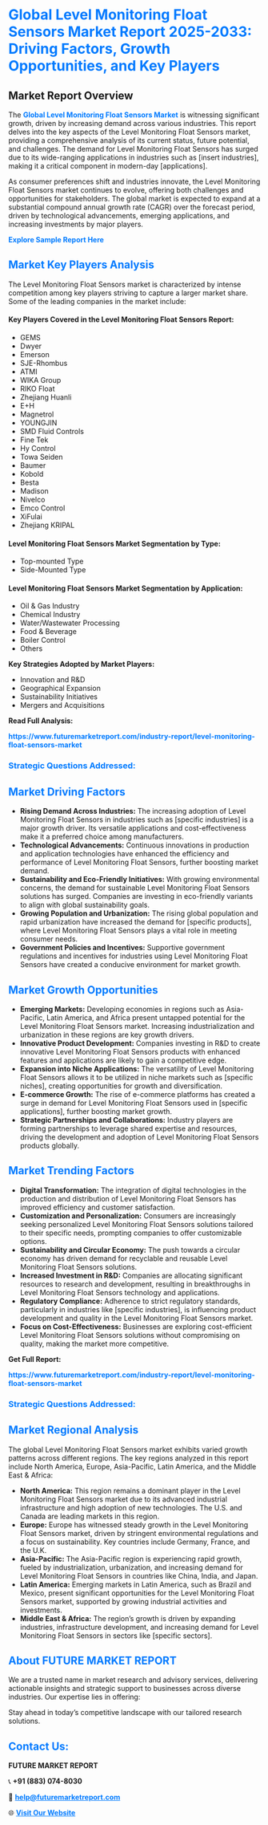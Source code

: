 <h1 style="color: #007BFF;">Global Level Monitoring Float Sensors Market Report 2025-2033: Driving Factors, Growth Opportunities, and Key Players</h1>

<section id="overview">
<h2>Market Report Overview</h2>
<p>The <a href="https://www.futuremarketreport.com/industry-report/level-monitoring-float-sensors-market" style="color: #007BFF; text-decoration: none;"><strong>Global Level Monitoring Float Sensors Market</strong></a> is witnessing significant growth, driven by increasing demand across various industries. This report delves into the key aspects of the Level Monitoring Float Sensors market, providing a comprehensive analysis of its current status, future potential, and challenges. The demand for Level Monitoring Float Sensors has surged due to its wide-ranging applications in industries such as [insert industries], making it a critical component in modern-day [applications].</p>
<p>As consumer preferences shift and industries innovate, the Level Monitoring Float Sensors market continues to evolve, offering both challenges and opportunities for stakeholders. The global market is expected to expand at a substantial compound annual growth rate (CAGR) over the forecast period, driven by technological advancements, emerging applications, and increasing investments by major players.</p>
</section>

<section id="overview">
<p><a href="https://www.futuremarketreport.com/request-sample/reportId=81701" style="color: #007BFF; text-decoration: none;"><strong>Explore Sample Report Here</strong></a></p>
</section>

<section id="key-players">
<h2 style="color: #007BFF;">Market Key Players Analysis</h2>
<p>The Level Monitoring Float Sensors market is characterized by intense competition among key players striving to capture a larger market share. Some of the leading companies in the market include:</p>
<h4>Key Players Covered in the Level Monitoring Float Sensors Report:</h4>
<ul><li>GEMS</li><li>Dwyer</li><li>Emerson</li><li>SJE-Rhombus</li><li>ATMI</li><li>WIKA Group</li><li>RIKO Float</li><li>Zhejiang Huanli</li><li>E+H</li><li>Magnetrol</li><li>YOUNGJIN</li><li>SMD Fluid Controls</li><li>Fine Tek</li><li>Hy Control</li><li>Towa Seiden</li><li>Baumer</li><li>Kobold</li><li>Besta</li><li>Madison</li><li>Nivelco</li><li>Emco Control</li><li>XiFulai</li><li>Zhejiang KRIPAL</li></ul>
<h4>Level Monitoring Float Sensors Market Segmentation by Type:</h4>
<ul><li>Top-mounted Type</li><li>Side-Mounted Type</li></ul>

<h4>Level Monitoring Float Sensors Market Segmentation by Application:</h4>
<ul><li>Oil &amp; Gas Industry</li><li>Chemical Industry</li><li>Water/Wastewater Processing</li><li>Food &amp; Beverage</li><li>Boiler Control</li><li>Others</li></ul>
<p><strong>Key Strategies Adopted by Market Players:</strong></p>
<ul>
<li>Innovation and R&D</li>
<li>Geographical Expansion</li>
<li>Sustainability Initiatives</li>
<li>Mergers and Acquisitions</li>
</ul>
</section>

<section>
<p><strong>Read Full Analysis: </strong></p><a href="https://www.futuremarketreport.com/industry-report/level-monitoring-float-sensors-market" style="color: #007BFF; text-decoration: none;"><strong>https://www.futuremarketreport.com/industry-report/level-monitoring-float-sensors-market</strong></a>
<h3 style="color: #007BFF;">Strategic Questions Addressed:</h3>
</section>

<section id="driving-factors">
<h2 style="color: #007BFF;">Market Driving Factors</h2>
<ul>
<li><strong>Rising Demand Across Industries:</strong> The increasing adoption of Level Monitoring Float Sensors in industries such as [specific industries] is a major growth driver. Its versatile applications and cost-effectiveness make it a preferred choice among manufacturers.</li>
<li><strong>Technological Advancements:</strong> Continuous innovations in production and application technologies have enhanced the efficiency and performance of Level Monitoring Float Sensors, further boosting market demand.</li>
<li><strong>Sustainability and Eco-Friendly Initiatives:</strong> With growing environmental concerns, the demand for sustainable Level Monitoring Float Sensors solutions has surged. Companies are investing in eco-friendly variants to align with global sustainability goals.</li>
<li><strong>Growing Population and Urbanization:</strong> The rising global population and rapid urbanization have increased the demand for [specific products], where Level Monitoring Float Sensors plays a vital role in meeting consumer needs.</li>
<li><strong>Government Policies and Incentives:</strong> Supportive government regulations and incentives for industries using Level Monitoring Float Sensors have created a conducive environment for market growth.</li>
</ul>
</section>

<section id="growth-opportunities">
<h2 style="color: #007BFF;">Market Growth Opportunities</h2>
<ul>
<li><strong>Emerging Markets:</strong> Developing economies in regions such as Asia-Pacific, Latin America, and Africa present untapped potential for the Level Monitoring Float Sensors market. Increasing industrialization and urbanization in these regions are key growth drivers.</li>
<li><strong>Innovative Product Development:</strong> Companies investing in R&D to create innovative Level Monitoring Float Sensors products with enhanced features and applications are likely to gain a competitive edge.</li>
<li><strong>Expansion into Niche Applications:</strong> The versatility of Level Monitoring Float Sensors allows it to be utilized in niche markets such as [specific niches], creating opportunities for growth and diversification.</li>
<li><strong>E-commerce Growth:</strong> The rise of e-commerce platforms has created a surge in demand for Level Monitoring Float Sensors used in [specific applications], further boosting market growth.</li>
<li><strong>Strategic Partnerships and Collaborations:</strong> Industry players are forming partnerships to leverage shared expertise and resources, driving the development and adoption of Level Monitoring Float Sensors products globally.</li>
</ul>
</section>

<section id="trending-factors">
<h2 style="color: #007BFF;">Market Trending Factors</h2>
<ul>
<li><strong>Digital Transformation:</strong> The integration of digital technologies in the production and distribution of Level Monitoring Float Sensors has improved efficiency and customer satisfaction.</li>
<li><strong>Customization and Personalization:</strong> Consumers are increasingly seeking personalized Level Monitoring Float Sensors solutions tailored to their specific needs, prompting companies to offer customizable options.</li>
<li><strong>Sustainability and Circular Economy:</strong> The push towards a circular economy has driven demand for recyclable and reusable Level Monitoring Float Sensors solutions.</li>
<li><strong>Increased Investment in R&D:</strong> Companies are allocating significant resources to research and development, resulting in breakthroughs in Level Monitoring Float Sensors technology and applications.</li>
<li><strong>Regulatory Compliance:</strong> Adherence to strict regulatory standards, particularly in industries like [specific industries], is influencing product development and quality in the Level Monitoring Float Sensors market.</li>
<li><strong>Focus on Cost-Effectiveness:</strong> Businesses are exploring cost-efficient Level Monitoring Float Sensors solutions without compromising on quality, making the market more competitive.</li>
</ul>
</section>

<section>
<p><strong>Get Full Report: </strong></p><a href="https://www.futuremarketreport.com/industry-report/level-monitoring-float-sensors-market" style="color: #007BFF; text-decoration: none;"><strong>https://www.futuremarketreport.com/industry-report/level-monitoring-float-sensors-market</strong></a>
<h3 style="color: #007BFF;">Strategic Questions Addressed:</h3>
</section>


<section id="regional-analysis">
<h2 style="color: #007BFF;">Market Regional Analysis</h2>
<p>The global Level Monitoring Float Sensors market exhibits varied growth patterns across different regions. The key regions analyzed in this report include North America, Europe, Asia-Pacific, Latin America, and the Middle East & Africa:</p>
<ul>
<li><strong>North America:</strong> This region remains a dominant player in the Level Monitoring Float Sensors market due to its advanced industrial infrastructure and high adoption of new technologies. The U.S. and Canada are leading markets in this region.</li>
<li><strong>Europe:</strong> Europe has witnessed steady growth in the Level Monitoring Float Sensors market, driven by stringent environmental regulations and a focus on sustainability. Key countries include Germany, France, and the U.K.</li>
<li><strong>Asia-Pacific:</strong> The Asia-Pacific region is experiencing rapid growth, fueled by industrialization, urbanization, and increasing demand for Level Monitoring Float Sensors in countries like China, India, and Japan.</li>
<li><strong>Latin America:</strong> Emerging markets in Latin America, such as Brazil and Mexico, present significant opportunities for the Level Monitoring Float Sensors market, supported by growing industrial activities and investments.</li>
<li><strong>Middle East & Africa:</strong> The region’s growth is driven by expanding industries, infrastructure development, and increasing demand for Level Monitoring Float Sensors in sectors like [specific sectors].</li>
</ul>
</section>

<footer>
<h2 style="color: #007BFF;">About FUTURE MARKET REPORT</h2>
<p>We are a trusted name in market research and advisory services, delivering actionable insights and strategic support to businesses across diverse industries. Our expertise lies in offering:</p>

<p>Stay ahead in today’s competitive landscape with our tailored research solutions.</p>

<h2 style="color: #007BFF;">Contact Us:</h2>
<p><strong>FUTURE MARKET REPORT</strong></p>
<p>📞 <strong>+91 (883) 074-8030</strong></p>
<p>📧 <strong><a href="mailto:help@futuremarketreport.com" style="color: #007BFF;">help@futuremarketreport.com</a></strong></p>
<p>🌐 <strong><a href="https://www.futuremarketreport.com/" style="color: #007BFF;">Visit Our Website</a></strong></p>
</footer>